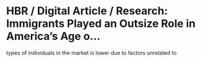 # HBR / Digital Article / Research: Immigrants Played an Outsize Role in America’s Age o…

types of individuals in the market is lower due to factors unrelated to